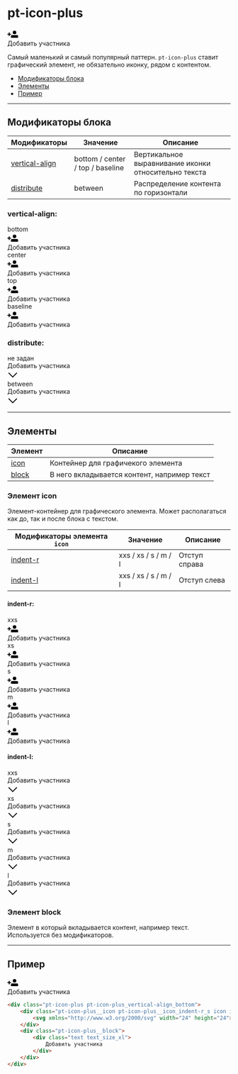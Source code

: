 # pt-icon-plus

<div class="preview">
	<div class="pt-icon-plus pt-icon-plus_vertical-align_bottom">
		<div class="pt-icon-plus__icon pt-icon-plus__icon_indent-r_s icon icon_size_m icon_view_primary">
			<svg xmlns="http://www.w3.org/2000/svg" width="24" height="24"><path fill-rule="evenodd" d="M16 12a4 4 0 1 1 0-8 4 4 0 0 1 0 8zm-6 2h12a2 2 0 0 1 2 2v4H8v-4a2 2 0 0 1 2-2zm-7-3V8h2v3h3v2H5v3H3v-3H0v-2h3z"/></svg>
		</div>
		<div class="pt-icon-plus__block">
			<div class="text text_size_xl">
				Добавить участника
			</div>
		</div>
	</div>
</div>

Самый маленький и самый популярный паттерн. `pt-icon-plus` ставит графический элемент, не обязательно иконку, рядом с контентом.

* [Модификаторы блока](#Модификаторы)
* [Элементы](#Элементы)
* [Пример](#Пример)

___

## Модификаторы блока

Модификаторы                      | Значение                         | Описание
--------------------------------- | -------------------------------- | ----------------------------------------------------
[vertical-align](#vertical-align) | bottom / center / top / baseline | Вертикальное выравнивание иконки относительно текста
[distribute](#distribute)         | between                          | Распределение контента по горизонтали

### vertical-align:

<div class="tpl-grid tpl-grid_m-columns_6 tpl-grid_col-gap_third tpl-grid_row-gap_third tpl-grid_vertical-align_center decorator decorator_indent-v_xl">
	<div class="tpl-grid__fraction tpl-grid__fraction_m-col_1">
		<div class="text text_size_xl text_view_ghost">bottom</div>
	</div>
	<div class="tpl-grid__fraction tpl-grid__fraction_m-col_5">
		<div class="pt-icon-plus pt-icon-plus_vertical-align_bottom">
			<div class="pt-icon-plus__icon pt-icon-plus__icon_indent-r_s icon icon_size_m icon_view_primary">
				<svg xmlns="http://www.w3.org/2000/svg" width="24" height="24"><path fill-rule="evenodd" d="M16 12a4 4 0 1 1 0-8 4 4 0 0 1 0 8zm-6 2h12a2 2 0 0 1 2 2v4H8v-4a2 2 0 0 1 2-2zm-7-3V8h2v3h3v2H5v3H3v-3H0v-2h3z"/></svg>
			</div>
			<div class="pt-icon-plus__block">
				<div class="text text_size_xl">
					Добавить участника
				</div>
			</div>
		</div>
	</div>
</div>

<div class="tpl-grid tpl-grid_m-columns_6 tpl-grid_col-gap_third tpl-grid_row-gap_third tpl-grid_vertical-align_center decorator decorator_indent-b_xl">
	<div class="tpl-grid__fraction tpl-grid__fraction_m-col_1">
		<div class="text text_size_xl text_view_ghost">center</div>
	</div>
	<div class="tpl-grid__fraction tpl-grid__fraction_m-col_5">
		<div class="pt-icon-plus pt-icon-plus_vertical-align_center">
			<div class="pt-icon-plus__icon pt-icon-plus__icon_indent-r_s icon icon_size_m icon_view_primary">
				<svg xmlns="http://www.w3.org/2000/svg" width="24" height="24"><path fill-rule="evenodd" d="M16 12a4 4 0 1 1 0-8 4 4 0 0 1 0 8zm-6 2h12a2 2 0 0 1 2 2v4H8v-4a2 2 0 0 1 2-2zm-7-3V8h2v3h3v2H5v3H3v-3H0v-2h3z"/></svg>
			</div>
			<div class="pt-icon-plus__block">
				<div class="text text_size_xl">
					Добавить участника
				</div>
			</div>
		</div>
	</div>
</div>

<div class="tpl-grid tpl-grid_m-columns_6 tpl-grid_col-gap_third tpl-grid_row-gap_third tpl-grid_vertical-align_center decorator decorator_indent-b_xl">
	<div class="tpl-grid__fraction tpl-grid__fraction_m-col_1">
		<div class="text text_size_xl text_view_ghost">top</div>
	</div>
	<div class="tpl-grid__fraction tpl-grid__fraction_m-col_5">
		<div class="pt-icon-plus pt-icon-plus_vertical-align_top">
			<div class="pt-icon-plus__icon pt-icon-plus__icon_indent-r_s icon icon_size_m icon_view_primary">
				<svg xmlns="http://www.w3.org/2000/svg" width="24" height="24"><path fill-rule="evenodd" d="M16 12a4 4 0 1 1 0-8 4 4 0 0 1 0 8zm-6 2h12a2 2 0 0 1 2 2v4H8v-4a2 2 0 0 1 2-2zm-7-3V8h2v3h3v2H5v3H3v-3H0v-2h3z"/></svg>
			</div>
			<div class="pt-icon-plus__block">
				<div class="text text_size_xl">
					Добавить участника
				</div>
			</div>
		</div>
	</div>
</div>

<div class="tpl-grid tpl-grid_m-columns_6 tpl-grid_col-gap_third tpl-grid_row-gap_third tpl-grid_vertical-align_center decorator decorator_indent-b_xl">
	<div class="tpl-grid__fraction tpl-grid__fraction_m-col_1">
		<div class="text text_size_xl text_view_ghost">baseline</div>
	</div>
	<div class="tpl-grid__fraction tpl-grid__fraction_m-col_5">
		<div class="pt-icon-plus pt-icon-plus_vertical-align_baseline">
			<div class="pt-icon-plus__icon pt-icon-plus__icon_indent-r_s icon icon_size_m icon_view_primary">
				<svg xmlns="http://www.w3.org/2000/svg" width="24" height="24"><path fill-rule="evenodd" d="M16 12a4 4 0 1 1 0-8 4 4 0 0 1 0 8zm-6 2h12a2 2 0 0 1 2 2v4H8v-4a2 2 0 0 1 2-2zm-7-3V8h2v3h3v2H5v3H3v-3H0v-2h3z"/></svg>
			</div>
			<div class="pt-icon-plus__block">
				<div class="text text_size_xl">
					Добавить участника
				</div>
			</div>
		</div>
	</div>
</div>

### distribute:

<div class="tpl-grid tpl-grid_m-columns_6 tpl-grid_col-gap_third tpl-grid_row-gap_third tpl-grid_vertical-align_center decorator decorator_indent-v_xl">
	<div class="tpl-grid__fraction tpl-grid__fraction_m-col_1">
		<div class="text text_size_xl text_view_ghost">не задан</div>
	</div>
	<div class="tpl-grid__fraction tpl-grid__fraction_m-col_5">
		<div class="pt-icon-plus pt-icon-plus_vertical-align_center">
			<div class="pt-icon-plus__block">
				<div class="text text_size_xl">
					Добавить участника
				</div>
			</div>
			<div class="pt-icon-plus__icon pt-icon-plus__icon_indent-l_xs icon icon_size_m icon_view_primary">
				<svg xmlns="http://www.w3.org/2000/svg" width="24" height="24"><path fill-rule="evenodd" d="M12.007 15.674L20.588 7 22 8.425 11.99 18.5 2 8.424l1.414-1.423z"/></svg>
			</div>
		</div>
	</div>
</div>

<div class="tpl-grid tpl-grid_m-columns_6 tpl-grid_col-gap_third tpl-grid_row-gap_third tpl-grid_vertical-align_center decorator decorator_indent-b_xl">
	<div class="tpl-grid__fraction tpl-grid__fraction_m-col_1">
		<div class="text text_size_xl text_view_ghost">between</div>
	</div>
	<div class="tpl-grid__fraction tpl-grid__fraction_m-col_5">
		<div class="pt-icon-plus pt-icon-plus_vertical-align_center pt-icon-plus_distribute_between" style="min-width: 300px;">
			<div class="pt-icon-plus__block">
				<div class="text text_size_xl">
					Добавить участника
				</div>
			</div>
			<div class="pt-icon-plus__icon pt-icon-plus__icon_indent-l_xs icon icon_size_m icon_view_primary">
				<svg xmlns="http://www.w3.org/2000/svg" width="24" height="24"><path fill-rule="evenodd" d="M12.007 15.674L20.588 7 22 8.425 11.99 18.5 2 8.424l1.414-1.423z"/></svg>
			</div>
		</div>
	</div>
</div>

___

## Элементы

Элемент                   | Описание
------------------------- | -----------------------------------------
[icon](#Элемент-icon)     | Контейнер для графичекого элемента
[block](#Элемент-block)   | В него вкладывается контент, например текст

### Элемент icon

Элемент-контейнер для графического элемента. Может располагаться как до, так и после блока с текстом.

Модификаторы элемента `icon` | Значение              | Описание
---------------------------- | --------------------- | -------------------------
[indent-r](#indent-r)        | xxs / xs / s / m / l  | Отступ справа
[indent-l](#indent-l)        | xxs / xs / s / m / l  | Отступ слева

#### indent-r:

<div class="tpl-grid tpl-grid_m-columns_6 tpl-grid_col-gap_third tpl-grid_row-gap_third tpl-grid_vertical-align_center decorator decorator_indent-v_xl">
	<div class="tpl-grid__fraction tpl-grid__fraction_m-col_1">
		<div class="text text_size_xl text_view_ghost">xxs</div>
	</div>
	<div class="tpl-grid__fraction tpl-grid__fraction_m-col_5">
		<div class="pt-icon-plus pt-icon-plus_vertical-align_center">
			<div class="pt-icon-plus__icon pt-icon-plus__icon_indent-r_xxs icon icon_size_m icon_view_primary">
				<svg xmlns="http://www.w3.org/2000/svg" width="24" height="24"><path fill-rule="evenodd" d="M16 12a4 4 0 1 1 0-8 4 4 0 0 1 0 8zm-6 2h12a2 2 0 0 1 2 2v4H8v-4a2 2 0 0 1 2-2zm-7-3V8h2v3h3v2H5v3H3v-3H0v-2h3z"/></svg>
			</div>
			<div class="pt-icon-plus__block">
				<div class="text text_size_xl">
					Добавить участника
				</div>
			</div>
		</div>
	</div>
</div>

<div class="tpl-grid tpl-grid_m-columns_6 tpl-grid_col-gap_third tpl-grid_row-gap_third tpl-grid_vertical-align_center decorator decorator_indent-b_xl">
	<div class="tpl-grid__fraction tpl-grid__fraction_m-col_1">
		<div class="text text_size_xl text_view_ghost">xs</div>
	</div>
	<div class="tpl-grid__fraction tpl-grid__fraction_m-col_5">
		<div class="pt-icon-plus pt-icon-plus_vertical-align_center">
			<div class="pt-icon-plus__icon pt-icon-plus__icon_indent-r_xs icon icon_size_m icon_view_primary">
				<svg xmlns="http://www.w3.org/2000/svg" width="24" height="24"><path fill-rule="evenodd" d="M16 12a4 4 0 1 1 0-8 4 4 0 0 1 0 8zm-6 2h12a2 2 0 0 1 2 2v4H8v-4a2 2 0 0 1 2-2zm-7-3V8h2v3h3v2H5v3H3v-3H0v-2h3z"/></svg>
			</div>
			<div class="pt-icon-plus__block">
				<div class="text text_size_xl">
					Добавить участника
				</div>
			</div>
		</div>
	</div>
</div>

<div class="tpl-grid tpl-grid_m-columns_6 tpl-grid_col-gap_third tpl-grid_row-gap_third tpl-grid_vertical-align_center decorator decorator_indent-b_xl">
	<div class="tpl-grid__fraction tpl-grid__fraction_m-col_1">
		<div class="text text_size_xl text_view_ghost">s</div>
	</div>
	<div class="tpl-grid__fraction tpl-grid__fraction_m-col_5">
		<div class="pt-icon-plus pt-icon-plus_vertical-align_center">
			<div class="pt-icon-plus__icon pt-icon-plus__icon_indent-r_s icon icon_size_m icon_view_primary">
				<svg xmlns="http://www.w3.org/2000/svg" width="24" height="24"><path fill-rule="evenodd" d="M16 12a4 4 0 1 1 0-8 4 4 0 0 1 0 8zm-6 2h12a2 2 0 0 1 2 2v4H8v-4a2 2 0 0 1 2-2zm-7-3V8h2v3h3v2H5v3H3v-3H0v-2h3z"/></svg>
			</div>
			<div class="pt-icon-plus__block">
				<div class="text text_size_xl">
					Добавить участника
				</div>
			</div>
		</div>
	</div>
</div>

<div class="tpl-grid tpl-grid_m-columns_6 tpl-grid_col-gap_third tpl-grid_row-gap_third tpl-grid_vertical-align_center decorator decorator_indent-b_xl">
	<div class="tpl-grid__fraction tpl-grid__fraction_m-col_1">
		<div class="text text_size_xl text_view_ghost">m</div>
	</div>
	<div class="tpl-grid__fraction tpl-grid__fraction_m-col_5">
		<div class="pt-icon-plus pt-icon-plus_vertical-align_center">
			<div class="pt-icon-plus__icon pt-icon-plus__icon_indent-r_m icon icon_size_m icon_view_primary">
				<svg xmlns="http://www.w3.org/2000/svg" width="24" height="24"><path fill-rule="evenodd" d="M16 12a4 4 0 1 1 0-8 4 4 0 0 1 0 8zm-6 2h12a2 2 0 0 1 2 2v4H8v-4a2 2 0 0 1 2-2zm-7-3V8h2v3h3v2H5v3H3v-3H0v-2h3z"/></svg>
			</div>
			<div class="pt-icon-plus__block">
				<div class="text text_size_xl">
					Добавить участника
				</div>
			</div>
		</div>
	</div>
</div>

<div class="tpl-grid tpl-grid_m-columns_6 tpl-grid_col-gap_third tpl-grid_row-gap_third tpl-grid_vertical-align_center decorator decorator_indent-b_xl">
	<div class="tpl-grid__fraction tpl-grid__fraction_m-col_1">
		<div class="text text_size_xl text_view_ghost">l</div>
	</div>
	<div class="tpl-grid__fraction tpl-grid__fraction_m-col_5">
		<div class="pt-icon-plus pt-icon-plus_vertical-align_center">
			<div class="pt-icon-plus__icon pt-icon-plus__icon_indent-r_l icon icon_size_m icon_view_primary">
				<svg xmlns="http://www.w3.org/2000/svg" width="24" height="24"><path fill-rule="evenodd" d="M16 12a4 4 0 1 1 0-8 4 4 0 0 1 0 8zm-6 2h12a2 2 0 0 1 2 2v4H8v-4a2 2 0 0 1 2-2zm-7-3V8h2v3h3v2H5v3H3v-3H0v-2h3z"/></svg>
			</div>
			<div class="pt-icon-plus__block">
				<div class="text text_size_xl">
					Добавить участника
				</div>
			</div>
		</div>
	</div>
</div>

#### indent-l:

<div class="tpl-grid tpl-grid_m-columns_6 tpl-grid_col-gap_third tpl-grid_row-gap_third tpl-grid_vertical-align_center decorator decorator_indent-v_xl">
	<div class="tpl-grid__fraction tpl-grid__fraction_m-col_1">
		<div class="text text_size_xl text_view_ghost">xxs</div>
	</div>
	<div class="tpl-grid__fraction tpl-grid__fraction_m-col_5">
		<div class="pt-icon-plus pt-icon-plus_vertical-align_center">
			<div class="pt-icon-plus__block">
				<div class="text text_size_xl">
					Добавить участника
				</div>
			</div>
			<div class="pt-icon-plus__icon pt-icon-plus__icon_indent-l_xxs icon icon_size_m icon_view_primary">
				<svg xmlns="http://www.w3.org/2000/svg" width="24" height="24"><path fill-rule="evenodd" d="M12.007 15.674L20.588 7 22 8.425 11.99 18.5 2 8.424l1.414-1.423z"/></svg>
			</div>
		</div>
	</div>
</div>

<div class="tpl-grid tpl-grid_m-columns_6 tpl-grid_col-gap_third tpl-grid_row-gap_third tpl-grid_vertical-align_center decorator decorator_indent-b_xl">
	<div class="tpl-grid__fraction tpl-grid__fraction_m-col_1">
		<div class="text text_size_xl text_view_ghost">xs</div>
	</div>
	<div class="tpl-grid__fraction tpl-grid__fraction_m-col_5">
		<div class="pt-icon-plus pt-icon-plus_vertical-align_center">
			<div class="pt-icon-plus__block">
				<div class="text text_size_xl">
					Добавить участника
				</div>
			</div>
			<div class="pt-icon-plus__icon pt-icon-plus__icon_indent-l_xs icon icon_size_m icon_view_primary">
				<svg xmlns="http://www.w3.org/2000/svg" width="24" height="24"><path fill-rule="evenodd" d="M12.007 15.674L20.588 7 22 8.425 11.99 18.5 2 8.424l1.414-1.423z"/></svg>
			</div>
		</div>
	</div>
</div>

<div class="tpl-grid tpl-grid_m-columns_6 tpl-grid_col-gap_third tpl-grid_row-gap_third tpl-grid_vertical-align_center decorator decorator_indent-b_xl">
	<div class="tpl-grid__fraction tpl-grid__fraction_m-col_1">
		<div class="text text_size_xl text_view_ghost">s</div>
	</div>
	<div class="tpl-grid__fraction tpl-grid__fraction_m-col_5">
		<div class="pt-icon-plus pt-icon-plus_vertical-align_center">
			<div class="pt-icon-plus__block">
				<div class="text text_size_xl">
					Добавить участника
				</div>
			</div>
			<div class="pt-icon-plus__icon pt-icon-plus__icon_indent-l_s icon icon_size_m icon_view_primary">
				<svg xmlns="http://www.w3.org/2000/svg" width="24" height="24"><path fill-rule="evenodd" d="M12.007 15.674L20.588 7 22 8.425 11.99 18.5 2 8.424l1.414-1.423z"/></svg>
			</div>
		</div>
	</div>
</div>

<div class="tpl-grid tpl-grid_m-columns_6 tpl-grid_col-gap_third tpl-grid_row-gap_third tpl-grid_vertical-align_center decorator decorator_indent-b_xl">
	<div class="tpl-grid__fraction tpl-grid__fraction_m-col_1">
		<div class="text text_size_xl text_view_ghost">m</div>
	</div>
	<div class="tpl-grid__fraction tpl-grid__fraction_m-col_5">
		<div class="pt-icon-plus pt-icon-plus_vertical-align_center">
			<div class="pt-icon-plus__block">
				<div class="text text_size_xl">
					Добавить участника
				</div>
			</div>
			<div class="pt-icon-plus__icon pt-icon-plus__icon_indent-l_m icon icon_size_m icon_view_primary">
				<svg xmlns="http://www.w3.org/2000/svg" width="24" height="24"><path fill-rule="evenodd" d="M12.007 15.674L20.588 7 22 8.425 11.99 18.5 2 8.424l1.414-1.423z"/></svg>
			</div>
		</div>
	</div>
</div>

<div class="tpl-grid tpl-grid_m-columns_6 tpl-grid_col-gap_third tpl-grid_row-gap_third tpl-grid_vertical-align_center decorator decorator_indent-b_xl">
	<div class="tpl-grid__fraction tpl-grid__fraction_m-col_1">
		<div class="text text_size_xl text_view_ghost">l</div>
	</div>
	<div class="tpl-grid__fraction tpl-grid__fraction_m-col_5">
		<div class="pt-icon-plus pt-icon-plus_vertical-align_center">
			<div class="pt-icon-plus__block">
				<div class="text text_size_xl">
					Добавить участника
				</div>
			</div>
			<div class="pt-icon-plus__icon pt-icon-plus__icon_indent-l_l icon icon_size_m icon_view_primary">
				<svg xmlns="http://www.w3.org/2000/svg" width="24" height="24"><path fill-rule="evenodd" d="M12.007 15.674L20.588 7 22 8.425 11.99 18.5 2 8.424l1.414-1.423z"/></svg>
			</div>
		</div>
	</div>
</div>

### Элемент block

Элемент в который вкладывается контент, например текст. Используется без модификаторов.

___

## Пример

<div class="pt-icon-plus pt-icon-plus_vertical-align_bottom">
	<div class="pt-icon-plus__icon pt-icon-plus__icon_indent-r_s icon icon_size_m icon_view_primary">
		<svg xmlns="http://www.w3.org/2000/svg" width="24" height="24"><path fill-rule="evenodd" d="M16 12a4 4 0 1 1 0-8 4 4 0 0 1 0 8zm-6 2h12a2 2 0 0 1 2 2v4H8v-4a2 2 0 0 1 2-2zm-7-3V8h2v3h3v2H5v3H3v-3H0v-2h3z"/></svg>
	</div>
	<div class="pt-icon-plus__block">
		<div class="text text_size_xl">
			Добавить участника
		</div>
	</div>
</div>

```html
<div class="pt-icon-plus pt-icon-plus_vertical-align_bottom">
	<div class="pt-icon-plus__icon pt-icon-plus__icon_indent-r_s icon icon_size_m icon_view_primary">
		<svg xmlns="http://www.w3.org/2000/svg" width="24" height="24"><path fill-rule="evenodd" d="M16 12a4 4 0 1 1 0-8 4 4 0 0 1 0 8zm-6 2h12a2 2 0 0 1 2 2v4H8v-4a2 2 0 0 1 2-2zm-7-3V8h2v3h3v2H5v3H3v-3H0v-2h3z"/></svg>
	</div>
	<div class="pt-icon-plus__block">
		<div class="text text_size_xl">
			Добавить участника
		</div>
	</div>
</div>
```
